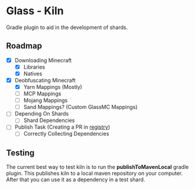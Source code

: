 # Glass - Kiln
Gradle plugin to aid in the development of shards.

## Roadmap
 - [x] Downloading Minecraft
   - [x] Libraries
   - [x] Natives
 - [x] Deobfuscating Minecraft
   - [x] Yarn Mappings (Mostly)
   - [ ] MCP Mappings
   - [ ] Mojang Mappings
   - [ ] Sand Mappings? (Custom GlassMC Mappings)
 - [ ] Depending On Shards
   - [ ] Shard Dependencies
 - [ ] Publish Task (Creating a PR in [registry](https://github.com/glassmc/registry))
   - [ ] Correctly Collecting Dependencies

## Testing
The current best way to test kiln is to run the **publishToMavenLocal** gradle plugin.
This publishes kiln to a local maven repository on your computer. After that you can use it as a dependency in a test shard.